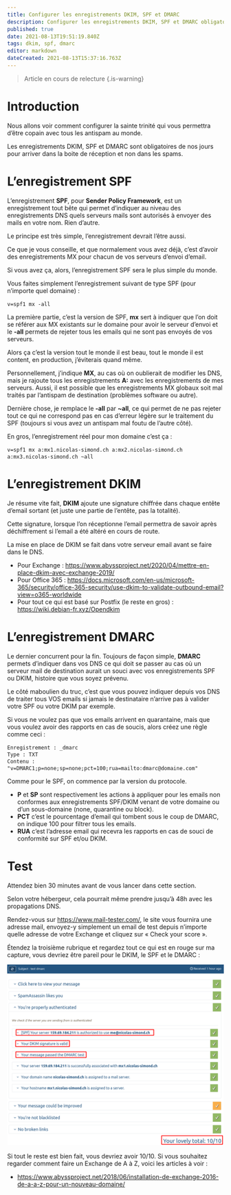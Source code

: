 ```yaml
---
title: Configurer les enregistrements DKIM, SPF et DMARC
description: Configurer les enregistrements DKIM, SPF et DMARC obligatoires pour l’email
published: true
date: 2021-08-13T19:51:19.840Z
tags: dkim, spf, dmarc
editor: markdown
dateCreated: 2021-08-13T15:37:16.763Z
---
```


> Article en cours de relecture
{.is-warning}


# Introduction

Nous allons voir comment configurer la sainte trinité qui vous permettra d’être copain avec tous les antispam au monde.

Les enregistrements DKIM, SPF et DMARC sont obligatoires de nos jours pour arriver dans la boite de réception et non dans les spams.

 
# L’enregistrement SPF

L’enregistrement **SPF**, pour **Sender Policy Framework**, est un enregistrement tout bête qui permet d’indiquer au niveau des enregistrements DNS quels serveurs mails sont autorisés à envoyer des mails en votre nom. Rien d’autre.

Le principe est très simple, l’enregistrement devrait l’être aussi.

 

Ce que je vous conseille, et que normalement vous avez déjà, c’est d’avoir des enregistrements MX pour chacun de vos serveurs d’envoi d’email.

Si vous avez ça, alors, l’enregistrement SPF sera le plus simple du monde.

 

Vous faites simplement l’enregistrement suivant de type SPF (pour n’importe quel domaine) :

```dns
v=spf1 mx -all
```
 

La première partie, c’est la version de SPF, **mx** sert à indiquer que l’on doit se référer aux MX existants sur le domaine pour avoir le serveur d’envoi et le **-all** permets de rejeter tous les emails qui ne sont pas envoyés de vos serveurs.

Alors ça c’est la version tout le monde il est beau, tout le monde il est content, en production, j’éviterais quand même.

 

Personnellement, j’indique **MX**, au cas où on oublierait de modifier les DNS, mais je rajoute tous les enregistrements **A:** avec les enregistrements de mes serveurs. Aussi, il est possible que les enregistrements MX globaux soit mal traités par l’antispam de destination (problèmes software ou autre).

Dernière chose, je remplace le **-all** par **~all**, ce qui permet de ne pas rejeter tout ce qui ne correspond pas en cas d’erreur légère sur le traitement du SPF (toujours si vous avez un antispam mal foutu de l’autre côté).

 

En gros, l’enregistrement réel pour mon domaine c’est ça :
```dns
v=spf1 mx a:mx1.nicolas-simond.ch a:mx2.nicolas-simond.ch a:mx3.nicolas-simond.ch ~all
```
 
# L’enregistrement DKIM

Je résume vite fait, **DKIM** ajoute une signature chiffrée dans chaque entête d’email sortant (et juste une partie de l’entête, pas la totalité).

Cette signature, lorsque l’on réceptionne l’email permettra de savoir après déchiffrement si l’email a été altéré en cours de route.

 

La mise en place de DKIM se fait dans votre serveur email avant se faire dans le DNS.
- Pour Exchange : https://www.abyssproject.net/2020/04/mettre-en-place-dkim-avec-exchange-2019/
- Pour Office 365 : https://docs.microsoft.com/en-us/microsoft-365/security/office-365-security/use-dkim-to-validate-outbound-email?view=o365-worldwide
- Pour tout ce qui est basé sur Postfix (le reste en gros) : https://wiki.debian-fr.xyz/Opendkim

 

 
# L’enregistrement DMARC

Le dernier concurrent pour la fin. Toujours de façon simple, **DMARC** permets d’indiquer dans vos DNS ce qui doit se passer au cas où un serveur mail de destination aurait un souci avec vos enregistrements SPF ou DKIM, histoire que vous soyez prévenu.

Le côté maboulien du truc, c’est que vous pouvez indiquer depuis vos DNS de traiter tous VOS emails si jamais le destinataire n’arrive pas à valider votre SPF ou votre DKIM par exemple.

 

Si vous ne voulez pas que vos emails arrivent en quarantaine, mais que vous voulez avoir des rapports en cas de soucis, alors créez une règle comme ceci :

```dns
Enregistrement : _dmarc
Type : TXT
Contenu : "v=DMARC1;p=none;sp=none;pct=100;rua=mailto:dmarc@domaine.com"
```
 

Comme pour le SPF, on commence par la version du protocole.

- **P** et **SP** sont respectivement les actions à appliquer pour les emails non conformes aux enregistrements SPF/DKIM venant de votre domaine ou d’un sous-domaine (none, quarantine ou block).
- **PCT** c’est le pourcentage d’email qui tombent sous le coup de DMARC, on indique 100 pour filtrer tous les emails.
- **RUA** c’est l’adresse email qui recevra les rapports en cas de souci de conformité sur SPF et/ou DKIM.

 
# Test

Attendez bien 30 minutes avant de vous lancer dans cette section.

Selon votre hébergeur, cela pourrait même prendre jusqu’à 48h avec les propagations DNS.
 
Rendez-vous sur https://www.mail-tester.com/, le site vous fournira une adresse mail, envoyez-y simplement un email de test depuis n’importe quelle adresse de votre Exchange et cliquez sur « Check your score ».

Étendez la troisième rubrique et regardez tout ce qui est en rouge sur ma capture, vous devriez être pareil pour le DKIM, le SPF et le DMARC :

![dkim-spf-dmarc.webp](/mails/dkim-spf-dmarc.webp)

Si tout le reste est bien fait, vous devriez avoir 10/10. Si vous souhaitez regarder comment faire un Exchange de A à Z, voici les articles à voir :

- https://www.abyssproject.net/2018/06/installation-de-exchange-2016-de-a-a-z-pour-un-nouveau-domaine/

